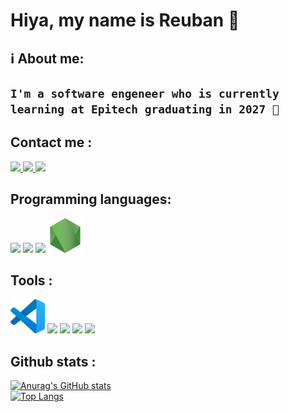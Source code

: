 # Hiya, my name is Reuban 👋
## ℹ️ About me: 
`I'm a software engeneer who is currently learning at Epitech graduating in 2027 🙂`
---
## Contact me :

<a href="mailto:r.bryenton2003@gmail.com" alt="Reuban's Email">
	<img src="https://cdn-icons-png.flaticon.com/512/324/324123.png" height=55>
</a>
<a href="https://www.linkedin.com/in/reuban-bryenton-920724235/" alt="Reuban's LinkedIn">
	<img src="https://cdn-icons-png.flaticon.com/512/174/174857.png" height=55>
</a>
<a href="https://links.reubanbryenton.com" alt="Reuban's Website and links">
	<img src="https://cdn-icons-png.flaticon.com/512/282/282100.png" height=55>
</a>

## Programming languages:
<p>
<img src="https://pluspng.com/img-png/logo-javascript-png-javascript-tutorials-400.png" height=55>
<img src="https://logodownload.org/wp-content/uploads/2016/10/html5-logo-8.png" height=55>
<img src="https://cdn1.iconfinder.com/data/icons/logotypes/32/badge-css-3-512.png" height=55>
<img src="https://raw.githubusercontent.com/github/explore/master/topics/nodejs/nodejs.png" height=55>
</p>

## Tools :

<p>
<img src="https://raw.githubusercontent.com/github/explore/master/topics/visual-studio-code/visual-studio-code.png" height=55>
<img src="https://cdn4.iconfinder.com/data/icons/social-media-and-logos-11/32/Logo_Github-512.png" height=55>
<img src="https://www.svgrepo.com/show/331488/mongodb.svg" height=55>
<img src="https://upload.wikimedia.org/wikipedia/commons/thumb/1/18/C_Programming_Language.svg/695px-C_Programming_Language.svg.png" height=55>
<img src="https://logosandtypes.com/wp-content/uploads/2020/11/npm.svg" height=55>
</p>

## Github stats :
[![Anurag's GitHub stats](https://github-readme-stats.vercel.app/api?username=reuban-bryenton&show_icons=true&theme=radical)](https://github.com/anuraghazra/github-readme-stats)<br>
[![Top Langs](https://github-readme-stats.vercel.app/api/top-langs/?username=reuban-bryenton&theme=radical&layout=compact&langs_count=10)](https://github.com/anuraghazra/github-readme-stats)<br>